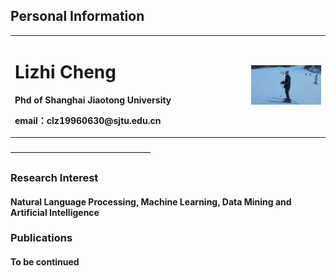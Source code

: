 ## Personal Information
<table border="0">
  <tr>
    <td width="75%">
      <h1>Lizhi Cheng</h1>
      <p><b>Phd of Shanghai Jiaotong University</b></p>
      <p><b>email：clz19960630@sjtu.edu.cn</b></p>
    </td>
    <td width="25%">
      <img src="/20141214_152338.jpg" width="100%">
    </td>
  </tr>
</table>
————————————————

### Research Interest
#### Natural Language Processing, Machine Learning, Data Mining and Artificial Intelligence

### Publications
#### To be continued
